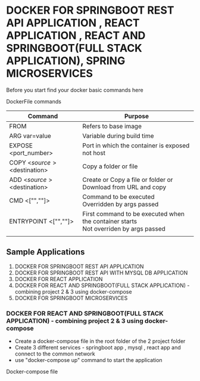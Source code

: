 # DOCKER FOR SPRINGBOOT REST API APPLICATION , REACT APPLICATION , REACT AND SPRINGBOOT(FULL STACK APPLICATION), SPRING MICROSERVICES

Before you start find your docker basic commands here


DockerFile commands

|  Command |  Purpose |
|---|---|
| FROM <image> | Refers to base image  |
| ARG var=value |  Variable during build time |
| EXPOSE <port_number> |  Port in which the container is exposed not host |
| COPY <$source> <$destination> | Copy a folder or file  |
| ADD <$source> <$destination>  | Create or Copy a file or folder or Download from URL and copy  |
| CMD <["",""]>  | Command to be executed <br/> Overridden by args passed|
| ENTRYPOINT <["",""]>  | First command to be executed when the container starts <br/> Not overriden by args passed |
|   |   |


## Sample Applications

1. DOCKER FOR SPRINGBOOT REST API APPLICATION
2. DOCKER FOR SPRINGBOOT REST API WITH MYSQL DB APPLICATION
3. DOCKER FOR REACT APPLICATION
4. DOCKER FOR REACT AND SPRINGBOOT(FULL STACK APPLICATION) - combining project 2 & 3 using docker-compose
5. DOCKER FOR SPRINGBOOT MICROSERVICES 


### DOCKER FOR REACT AND SPRINGBOOT(FULL STACK APPLICATION) - combining project 2 & 3 using docker-compose
- Create a docker-compose file in the root folder of the 2 project folder
- Create 3 different services - springboot app , mysql , react app and connect to the common network
- use "docker-compose up" command to start the application

Docker-compose file 